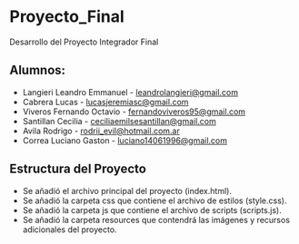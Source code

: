 # Proyecto_Final
Desarrollo del Proyecto Integrador Final


## Alumnos:
- Langieri Leandro Emmanuel - leandrolangieri@gmail.com	
- Cabrera Lucas - lucasjeremiasc@gmail.com
- Viveros Fernando Octavio - fernandoviveros95@gmail.com
- Santillan Cecilia - ceciliaemilsesantillan@gmail.com
- Avila Rodrigo - rodrii_evil@hotmail.com.ar
- Correa Luciano Gaston - luciano14061996@gmail.com

## Estructura del Proyecto

- Se añadió el archivo principal del proyecto (index.html).
- Se añadió la carpeta css que contiene el archivo de estilos (style.css).
- Se añadió la carpeta js que contiene el archivo de scripts (scripts.js).
- Se añadió la carpeta resources que contendrá las imágenes y recursos adicionales del proyecto.
